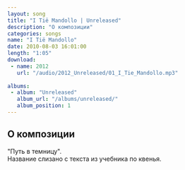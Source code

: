 ```yaml
---
layout: song
title: "I Tië Mandollo | Unreleased"
description: "О композиции"
categories: songs
name: "I Tië Mandollo"
date: 2010-08-03 16:01:00
length: "1:05"
download:
 - name: 2012
   url: "/audio/2012_Unreleased/01_I_Tie_Mandollo.mp3"
   
albums:
 - album: "Unreleased"
   album_url: "/albums/unreleased/"
   album_position: 1
---
```



## О композиции

"Путь в темницу".  
Название слизано с текста из учебника по квенья.  
  
